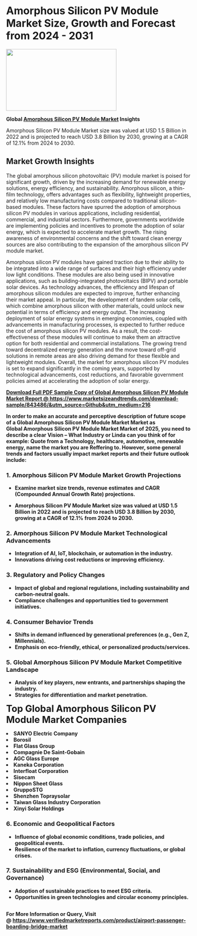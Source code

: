 <H1>Amorphous Silicon PV Module Market Size, Growth and Forecast from 2024 - 2031</H1><img class="aligncenter size-medium wp-image-584254" src="https://thirdeyenews.in/wp-content/uploads/2024/09/Global-Market-Research-300x168.jpeg" alt="" width="300" height="168" /><p><strong>Global&nbsp;<a href="https://www.marketsizeandtrends.com/download-sample/843486/&amp;utm_source=Github&utm_medium=216">Amorphous Silicon PV Module Market</a> Insights</strong></p><p>Amorphous Silicon PV Module Market size was valued at USD 1.5 Billion in 2022 and is projected to reach USD 3.8 Billion by 2030, growing at a CAGR of 12.1% from 2024 to 2030.</p><p><h2>Market Growth Insights</h2> <p>The global amorphous silicon photovoltaic (PV) module market is poised for significant growth, driven by the increasing demand for renewable energy solutions, energy efficiency, and sustainability. Amorphous silicon, a thin-film technology, offers advantages such as flexibility, lightweight properties, and relatively low manufacturing costs compared to traditional silicon-based modules. These factors have spurred the adoption of amorphous silicon PV modules in various applications, including residential, commercial, and industrial sectors. Furthermore, governments worldwide are implementing policies and incentives to promote the adoption of solar energy, which is expected to accelerate market growth. The rising awareness of environmental concerns and the shift toward clean energy sources are also contributing to the expansion of the amorphous silicon PV module market.</p> <p><strong><a href="#"></a></strong></p> <p>Amorphous silicon PV modules have gained traction due to their ability to be integrated into a wide range of surfaces and their high efficiency under low light conditions. These modules are also being used in innovative applications, such as building-integrated photovoltaics (BIPV) and portable solar devices. As technology advances, the efficiency and lifespan of amorphous silicon modules are expected to improve, further enhancing their market appeal. In particular, the development of tandem solar cells, which combine amorphous silicon with other materials, could unlock new potential in terms of efficiency and energy output. The increasing deployment of solar energy systems in emerging economies, coupled with advancements in manufacturing processes, is expected to further reduce the cost of amorphous silicon PV modules. As a result, the cost-effectiveness of these modules will continue to make them an attractive option for both residential and commercial installations. The growing trend toward decentralized energy generation and the move toward off-grid solutions in remote areas are also driving demand for these flexible and lightweight modules. Overall, the market for amorphous silicon PV modules is set to expand significantly in the coming years, supported by technological advancements, cost reductions, and favorable government policies aimed at accelerating the adoption of solar energy.</p> <p><strong><a href="#"></p><p><span class=""><strong>Download Full PDF Sample Copy of Global Amorphous Silicon PV Module Market Report</strong> @ <a href="https://www.marketsizeandtrends.com/download-sample/843486/&amp;utm_source=Github&utm_medium=216" target="_blank">https://www.marketsizeandtrends.com/download-sample/843486/&amp;utm_source=Github&utm_medium=216</a></span></p><p>In order to make an accurate and perceptive description of future scope of a Global&nbsp;Amorphous Silicon PV Module Market Market as Global&nbsp;Amorphous Silicon PV Module Market Market of 2025, you need to describe a clear Vision &ndash; What Industry or Linda can you think of for example: Quote from a Technology, healthcare, automotive, renewable energy, name the market you are Reffering to. However, some general trends and factors usually impact market reports and their future outlook include:</p><h3>1.&nbsp;<strong>Amorphous Silicon PV Module Market Growth Projections</strong></h3><ul><li>Examine market size trends, revenue estimates and CAGR (Compounded Annual Growth Rate) projections.</li><li><p>Amorphous Silicon PV Module Market size was valued at USD 1.5 Billion in 2022 and is projected to reach USD 3.8 Billion by 2030, growing at a CAGR of 12.1% from 2024 to 2030.</p></li></ul><h3>2.&nbsp;<strong>Amorphous Silicon PV Module Market Technological Advancements</strong></h3><ul><li>Integration of AI, IoT, blockchain, or automation in the industry.</li><li>Innovations driving cost reductions or improving efficiency.</li></ul><h3>3.&nbsp;<strong>Regulatory and Policy Changes</strong></h3><ul><li>Impact of global and regional regulations, including sustainability and carbon-neutral goals.</li><li>Compliance challenges and opportunities tied to government initiatives.</li></ul><h3>4.&nbsp;<strong>Consumer Behavior Trends</strong></h3><ul><li>Shifts in demand influenced by generational preferences (e.g., Gen Z, Millennials).</li><li>Emphasis on eco-friendly, ethical, or personalized products/services.</li></ul><h3>5.&nbsp;<strong>Global Amorphous Silicon PV Module Market Competitive Landscape</strong></h3><ul><li>Analysis of key players, new entrants, and partnerships shaping the industry.</li><li>Strategies for differentiation and market penetration.</li></ul><p data-pm-slice="1 1 []"><span style="color: inherit; font-family: inherit; font-size: 25px;">Top Global Amorphous Silicon PV Module Market Companies</span></p><div class="" data-test-id=""><p><li>SANYO Electric Company</li><li> Borosil</li><li> Flat Glass Group</li><li> Compagnie De Saint-Gobain</li><li> AGC Glass Europe</li><li> Kaneka Corporation</li><li> Interfloat Corporation</li><li> Sisecam</li><li> Nippon Sheet Glass</li><li> GruppoSTG</li><li> Shenzhen Topraysolar</li><li> Taiwan Glass Industry Corporation</li><li> Xinyi Solar Holdings</li></p></div><h3>6.&nbsp;<strong>Economic and Geopolitical Factors</strong></h3><ul><li>Influence of global economic conditions, trade policies, and geopolitical events.</li><li>Resilience of the market to inflation, currency fluctuations, or global crises.</li></ul><h3>7.&nbsp;<strong>Sustainability and ESG (Environmental, Social, and Governance)</strong></h3><ul><li>Adoption of sustainable practices to meet ESG criteria.</li><li>Opportunities in green technologies and circular economy principles.</li></ul><h2><strong style="font-size: 14px;">For More Information or Query, Visit @&nbsp;</strong><a style="background-color: #ffffff; font-size: 14px;" href="https://www.marketsizeandtrends.com/report/amorphous-silicon-pv-module-market/" target="_blank">https://www.verifiedmarketreports.com/product/airport-passenger-boarding-bridge-market</a></h2>
